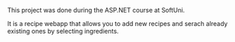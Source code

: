 This project was done during the ASP.NET course at SoftUni.

It is a recipe webapp that allows you to add new recipes and serach already existing ones by selecting ingredients.

